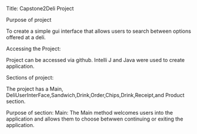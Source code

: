 Title: 
Capstone2Deli Project

Purpose of project

To create a simple gui interface that allows users to search between options offered at a deli.

Accessing the Project:

Project can be accessed via github. Intelli J and Java were used to create application.

Sections of project:

The project has a Main, DeliUserInterFace,Sandwich,Drink,Order,Chips,Drink,Receipt,and Product section.

Purpose of section:
Main:
The Main method welcomes users into the application and allows them to choose betwwen continuing or exiting the application.
